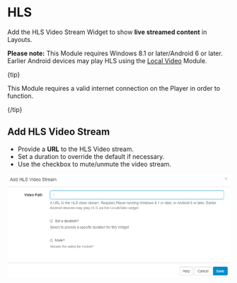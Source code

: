 <!--toc=widgets-->

# HLS

Add the HLS Video Stream Widget to show **live streamed content** in Layouts. 

**Please note:** This Module requires Windows 8.1 or later/Android 6 or later. Earlier Android devices may play HLS using the [Local Video](media_module_localvideo.html) Module.

{tip}

This Module requires a valid internet connection on the Player in order to function.

{/tip}



## Add HLS Video Stream

- Provide a **URL** to the HLS Video stream.
- Set a duration to override the default if necessary.
- Use the checkbox to mute/unmute the video stream.

![Add HLS Video Stream](img/media_hls_add.png)







